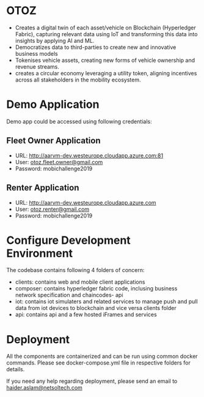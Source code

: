 # OTOZ

- Creates a digital twin of each asset/vehicle on Blockchain (Hyperledger Fabric), capturing relevant data using IoT and transforming this data into insights by applying AI and ML. 
- Democratizes data to third-parties to create new and innovative business models 
- Tokenises vehicle assets, creating new forms of vehicle ownership and revenue streams. 
- creates a circular economy leveraging a utility token, aligning incentives across all stakeholders in the mobility ecosystem.

# Demo Application 

Demo app could be accessed using following credentials:

## Fleet Owner Application
- URL: http://aarvm-dev.westeurope.cloudapp.azure.com:81
- User: otoz.fleet.owner@gmail.com
- Password: mobichallenge2019

## Renter Application
- URL: http://aarvm-dev.westeurope.cloudapp.azure.com
- User: otoz.renter@gmail.com
- Password: mobichallenge2019


# Configure Development Environment

The codebase contains following 4 folders of concern:

- clients: contains web and mobile client applications
- composer: contains hyperledger fabric code, inclusing business network specification and chaincodes- api
- iot: contains iot simulaters and related services to manage push and pull data from iot devices to blockchain and vice versa
clients folder 
- api: contains api and a few hosted iFrames and services

# Deployment

All the components are containerized and can be run using common docker commands. Please see docker-compose.yml file in respective folders for details.

If you need any help regarding deployment, please send an email to haider.aslam@netsoltech.com
